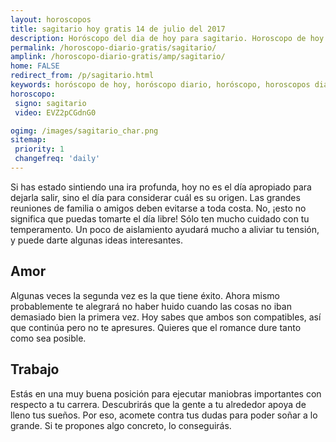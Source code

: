 ```yaml
---
layout: horoscopos
title: sagitario hoy gratis 14 de julio del 2017 
description: Horóscopo del dia de hoy para sagitario. Horoscopo de hoy 14 de julio del 2017. Las predicciones de amor, trabajo, vida personal gratis.
permalink: /horoscopo-diario-gratis/sagitario/
amplink: /horoscopo-diario-gratis/amp/sagitario/
home: FALSE
redirect_from: /p/sagitario.html
keywords: horóscopo de hoy, horóscopo diario, horóscopo, horoscopos diarios gratis del dia de hoy, horóscopo diario gratis,horóscopo 2017, horóscopo esperanza gracia, horoscopo sagitario hoy, horoscop, horóscopos gratis, horoscopo sagitario, horoscopo sagitario 2017, Tarot, Astrologia, Zodíaco, sagitario, horoscopo gratis
horoscopo:
 signo: sagitario
 video: EVZ2pCGdnG0

ogimg: /images/sagitario_char.png
sitemap:
 priority: 1
 changefreq: 'daily'
---
```



Si has estado sintiendo una ira profunda, hoy no es el día apropiado para dejarla salir, sino el día para considerar cuál es su origen. Las grandes reuniones de familia o amigos deben evitarse a toda costa. No, ¡esto no significa que puedas tomarte el día libre! Sólo ten mucho cuidado con tu temperamento. Un poco de aislamiento ayudará mucho a aliviar tu tensión, y puede darte algunas ideas interesantes.

## Amor

Algunas veces la segunda vez es la que tiene éxito. Ahora mismo probablemente te alegrará no haber huido cuando las cosas no iban demasiado bien la primera vez. Hoy sabes que ambos son compatibles, así que continúa pero no te apresures. Quieres que el romance dure tanto como sea posible.

## Trabajo

Estás en una muy buena posición para ejecutar maniobras importantes con respecto a tu carrera. Descubrirás que la gente a tu alrededor apoya de lleno tus sueños. Por eso, acomete contra tus dudas para poder soñar a lo grande. Si te propones algo concreto, lo conseguirás.